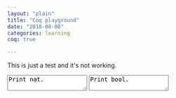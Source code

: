```yaml
---
layout: "plain"
title: "Coq playground"
date: "2018-08-08"
categories: learning
coq: true

---
```


This is just a test and it's not working.

<textarea id="coq-1">
Print nat.
</textarea>


<textarea id="coq-2">
Print bool.
</textarea>
